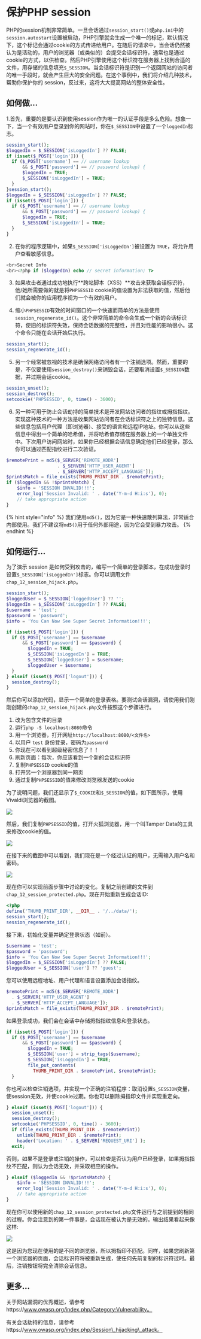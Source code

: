 # 保护PHP session

PHP的session机制非常简单。一旦会话通过`session_start()`或`php.ini`中的`session.autostart`设置被启动，PHP引擎就会生成一个唯一的标记，默认情况下，这个标记会通过cookie的方式传递给用户。在随后的请求中，当会话仍然被认为是活动的，用户的浏览器（或类似的）会提交会话标识符，通常也是通过cookie的方式，以供检查。然后PHP引擎使用这个标识符在服务器上找到合适的文件，用存储的信息填充`$_SESSION`。当会话标识符是识别一个返回网站的访问者的唯一手段时，就会产生巨大的安全问题。在这个事例中，我们将介绍几种技术，帮助你保护你的 session，反过来，这将大大提高网站的整体安全性。

## 如何做...

1.首先，重要的是要认识到使用session作为唯一的认证手段是多么危险。想象一下，当一个有效用户登录到你的网站时，你在`$_SESSION`中设置了一个`loggedIn`标志。

```php
session_start();
$loggedIn = $_SESSION['isLoggedIn'] ?? FALSE;
if (isset($_POST['login'])) {
  if ($_POST['username'] == // username lookup
      && $_POST['password'] == // password lookup) {
      $loggedIn = TRUE;
      $_SESSION['isLoggedIn'] = TRUE;
  }
}session_start();
$loggedIn = $_SESSION['isLoggedIn'] ?? FALSE;
if (isset($_POST['login'])) {
  if ($_POST['username'] == // username lookup
      && $_POST['password'] == // password lookup) {
      $loggedIn = TRUE;
      $_SESSION['isLoggedIn'] = TRUE;
  }
}
```

2. 在你的程序逻辑中，如果`$_SESSION['isLoggedIn']`被设置为 `TRUE`，将允许用户查看敏感信息。

```php
<br>Secret Info
<br><?php if ($loggedIn) echo // secret information; ?>
```

3. 如果攻击者通过成功地执行**跨站脚本（XSS）**攻击来获取会话标识符，他/她所需要做的就是将`PHPSESSID` cookie的值设置为非法获取的值，然后他们就会被你的应用程序视为一个有效的用户。

4. 缩小`PHPSESSID`有效的时间窗口的一个快速而简单的方法是使用`session_regenerate_id()`。这个非常简单的命令会生成一个新的会话标识符，使旧的标识符失效，保持会话数据的完整性，并且对性能的影响很小。这个命令只能在会话开始后执行。

```php
session_start();
session_regenerate_id();
```

5. 另一个经常被忽视的技术是确保网络访问者有一个注销选项。然而，重要的是，不仅要使用`session_destroy()`来销毁会话，还要取消设置`$_SESSION`数据，并过期会话cookie。

```php
session_unset();
session_destroy();
setcookie('PHPSESSID', 0, time() - 3600);
```

6. 另一种可用于防止会话劫持的简单技术是开发网站访问者的指纹或拇指指纹。实现这种技术的一种方法是收集网站访问者在会话标识符之上的独特信息。这些信息包括用户代理（即浏览器）、接受的语言和远程IP地址。你可以从这些信息中得出一个简单的哈希值，并将哈希值存储在服务器上的一个单独文件中。下次用户访问网站时，如果你已经根据会话信息确定他们已经登录，那么你可以通过匹配指纹进行二次验证。

```php
$remotePrint = md5($_SERVER['REMOTE_ADDR'] 
                   . $_SERVER['HTTP_USER_AGENT'] 
                   . $_SERVER['HTTP_ACCEPT_LANGUAGE']);
$printsMatch = file_exists(THUMB_PRINT_DIR . $remotePrint);
if ($loggedIn && !$printsMatch) {
    $info = 'SESSION INVALID!!!';
    error_log('Session Invalid: ' . date('Y-m-d H:i:s'), 0);
    // take appropriate action
}
```

{% hint style="info" %}
我们使用`md5()`，因为它是一种快速散列算法，非常适合内部使用。我们不建议将`md5()`用于任何外部用途，因为它会受到暴力攻击。
{% endhint %}

## 如何运行...

为了演示 session 是如何受到攻击的，编写一个简单的登录脚本，在成功登录时设置`$_SESSION['isLoggedIn']`标志。你可以调用文件`chap_12_session_hijack.php`。

```php
session_start();
$loggedUser = $_SESSION['loggedUser'] ?? '';
$loggedIn = $_SESSION['isLoggedIn'] ?? FALSE;
$username = 'test';
$password = 'password';
$info = 'You Can Now See Super Secret Information!!!';

if (isset($_POST['login'])) {
  if ($_POST['username'] == $username
      && $_POST['password'] == $password) {
        $loggedIn = TRUE;
        $_SESSION['isLoggedIn'] = TRUE;
        $_SESSION['loggedUser'] = $username;
        $loggedUser = $username;
  }
} elseif (isset($_POST['logout'])) {
  session_destroy();
}
```

然后你可以添加代码，显示一个简单的登录表格。要测试会话漏洞，请使用我们刚刚创建的`chap_12_session_hijack.php`文件按照这个步骤进行。

1. 改为包含文件的目录
2. 运行`php -S localhost:8080`命令
3. 用一个浏览器，打开网址`http://localhost:8080/<文件名>`
4. 以用户 `test` 身份登录，密码为`password`
5. 你现在可以看到超级秘密信息了！！
6. 刷新页面：每次，你应该看到一个新的会话标识符
7. 复制`PHPSESSID` cookie的值
8. 打开另一个浏览器到同一网页
9. 通过复制`PHPSESSID`的值来修改浏览器发送的cookie

为了说明问题，我们还显示了`$_COOKIE`和`$_SESSION`的值，如下图所示，使用Vivaldi浏览器的截图。

![](../../.gitbook/assets/image%20%28145%29.png)

然后，我们复制`PHPSESSID`的值，打开火狐浏览器，用一个叫Tamper Data的工具来修改cookie的值。

![](../../.gitbook/assets/image%20%28147%29.png)

在接下来的截图中可以看到，我们现在是一个经过认证的用户，无需输入用户名和密码。

![](../../.gitbook/assets/image%20%28150%29.png)

现在你可以实现前面步骤中讨论的变化。复制之前创建的文件到`chap_12_session_protected.php`。现在开始重新生成会话ID:

```php
<?php
define('THUMB_PRINT_DIR', __DIR__ . '/../data/');
session_start();
session_regenerate_id();
```

接下来，初始化变量并确定登录状态（如前）。

```php
$username = 'test';
$password = 'password';
$info = 'You Can Now See Super Secret Information!!!';
$loggedIn = $_SESSION['isLoggedIn'] ?? FALSE;
$loggedUser = $_SESSION['user'] ?? 'guest';
```

您可以使用远程地址、用户代理和语言设置添加会话指纹。

```php
$remotePrint = md5($_SERVER['REMOTE_ADDR']
  . $_SERVER['HTTP_USER_AGENT']
  . $_SERVER['HTTP_ACCEPT_LANGUAGE']);
$printsMatch = file_exists(THUMB_PRINT_DIR . $remotePrint);
```

如果登录成功，我们会在会话中存储拇指指纹信息和登录状态。

```php
if (isset($_POST['login'])) {
  if ($_POST['username'] == $username
      && $_POST['password'] == $password) {
        $loggedIn = TRUE;
        $_SESSION['user'] = strip_tags($username);
        $_SESSION['isLoggedIn'] = TRUE;
        file_put_contents(
          THUMB_PRINT_DIR . $remotePrint, $remotePrint);
  }
```

你也可以检查注销选项，并实现一个正确的注销程序：取消设置`$_SESSION`变量，使session无效，并使cookie过期。你也可以删除拇指印文件并实现重定向。

```php
} elseif (isset($_POST['logout'])) {
  session_unset();
  session_destroy();
  setcookie('PHPSESSID', 0, time() - 3600);
  if (file_exists(THUMB_PRINT_DIR . $remotePrint)) 
    unlink(THUMB_PRINT_DIR . $remotePrint);
    header('Location: ' . $_SERVER['REQUEST_URI'] );
  exit;
```

否则，如果不是登录或注销的操作，可以检查是否认为用户已经登录，如果拇指指纹不匹配，则认为会话无效，并采取相应的操作。

```php
} elseif ($loggedIn && !$printsMatch) {
    $info = 'SESSION INVALID!!!';
    error_log('Session Invalid: ' . date('Y-m-d H:i:s'), 0);
    // take appropriate action
}
```

现在你可以使用新的`chap_12_session_protected.php`文件运行与之前提到的相同的过程。你会注意到的第一件事是，会话现在被认为是无效的。输出结果看起来像这样:

![](../../.gitbook/assets/image%20%28162%29.png)

这是因为您现在使用的是不同的浏览器，所以拇指印不匹配。同样，如果您刷新第一个浏览器的页面，会话标识符将被重新生成，使任何先前复制的标识符过时。最后，注销按钮将完全清除会话信息。

## 更多...

关于网站漏洞的优秀概述，请参考https://www.owasp.org/index.php/Category:Vulnerability。

有关会话劫持的信息，请参考https://www.owasp.org/index.php/Session\_hijacking\_attack。

